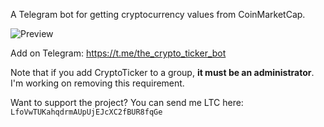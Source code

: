 A Telegram bot for getting cryptocurrency values from CoinMarketCap.

![Preview](https://i.imgur.com/Fxo6drs.png)

Add on Telegram: https://t.me/the_crypto_ticker_bot

Note that if you add CryptoTicker to a group, **it must be an administrator**. I'm working on removing this requirement.

Want to support the project? You can send me LTC here: `LfoVwTUKahqdrmAUpUjEJcXC2fBUR8fqGe`
